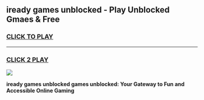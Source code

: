 
## iready games unblocked - Play Unblocked Gmaes & Free
<h3>
<a href="https://premium.freeplayer.one?title=iready_games_unblocked&ref=20F">CLICK TO PLAY</a></h3>
<hr>

<h3>
<a href="https://premium.freeplayer.one?title=iready_games_unblocked&ref=20F">CLICK 2 PLAY</a>
  
</h3>

<a href="https://premium.freeplayer.one?title=iready_games_unblocked&ref=20F/"><img src="https://clearcache.store/games.png"></a>


**iready games unblocked games unblocked: Your Gateway to Fun and Accessible Online Gaming**
